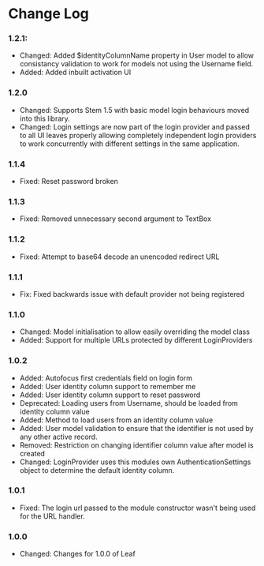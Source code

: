 # Change Log

### 1.2.1:

* Changed:	Added $identityColumnName property in User model to allow consistancy validation
		    to work for models not using the Username field.
* Added:    Added inbuilt activation UI

### 1.2.0

* Changed:      Supports Stem 1.5 with basic model login behaviours moved into this library.
* Changed:      Login settings are now part of the login provider and passed to all UI leaves
                properly allowing completely independent login providers to work concurrently
                with different settings in the same application.

### 1.1.4

* Fixed:	    Reset password broken	

### 1.1.3

* Fixed:	    Removed unnecessary second argument to TextBox

### 1.1.2

* Fixed:        Attempt to base64 decode an unencoded redirect URL

### 1.1.1

* Fix:		    Fixed backwards issue with default provider not being registered

### 1.1.0

* Changed:      Model initialisation to allow easily overriding the model class
* Added:        Support for multiple URLs protected by different LoginProviders

### 1.0.2

* Added:        Autofocus first credentials field on login form
* Added:        User identity column support to remember me
* Added:        User identity column support to reset password 
* Deprecated:   Loading users from Username, should be loaded from identity column value
* Added:        Method to load users from an identity column value
* Added:        User model validation to ensure that the identifier is not used by any other active record.
* Removed:      Restriction on changing identifier column value after model is created
* Changed:      LoginProvider uses this modules own AuthenticationSettings object to determine the default identity column.

### 1.0.1

* Fixed:		The login url passed to the module constructor wasn't being used for the URL handler.

### 1.0.0

* Changed:      Changes for 1.0.0 of Leaf
